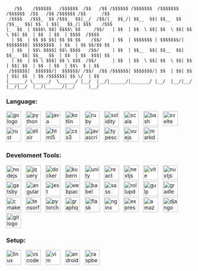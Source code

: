 ```
   /$$    /$$$$$$   /$$$$$$  /$$   /$$ /$$$$$$ /$$$$$$$  /$$$$$$$   /$$$$$$  /$$   /$$ /$$$$$$ /$$      /$$
 /$$$$   /$$$_  $$ /$$$_  $$|__/  /$$/|_  $$_/| $$__  $$| $$__  $$ /$$__  $$| $$  | $$|_  $$_/| $$$    /$$$
|_  $$  | $$$$\ $$| $$$$\ $$     /$$/   | $$  | $$  \ $$| $$  \ $$| $$  \ $$| $$  | $$  | $$  | $$$$  /$$$$
  | $$  | $$ $$ $$| $$ $$ $$    /$$/    | $$  | $$$$$$$ | $$$$$$$/| $$$$$$$$| $$$$$$$$  | $$  | $$ $$/$$ $$
  | $$  | $$\ $$$$| $$\ $$$$   /$$/     | $$  | $$__  $$| $$__  $$| $$__  $$| $$__  $$  | $$  | $$  $$$| $$
  | $$  | $$ \ $$$| $$ \ $$$  /$$/      | $$  | $$  \ $$| $$  \ $$| $$  | $$| $$  | $$  | $$  | $$\  $ | $$
 /$$$$$$|  $$$$$$/|  $$$$$$/ /$$/  /$$ /$$$$$$| $$$$$$$/| $$  | $$| $$  | $$| $$  | $$ /$$$$$$| $$ \/  | $$
|______/ \______/  \______/ |__/  |__/|______/|_______/ |__/  |__/|__/  |__/|__/  |__/|______/|__/     |__/
```

###

### Language:

<div align="left">
  <img src="https://skillicons.dev/icons?i=go" height="40" alt="go logo"  />
  <img width="5" />
  <img src="https://skillicons.dev/icons?i=py" height="40" alt="python logo"  />
  <img width="5" />
  <img src="https://skillicons.dev/icons?i=java" height="40" alt="java logo"  />
  <img width="5" />
  <img src="https://skillicons.dev/icons?i=kotlin" height="40" alt="kotlin logo"  />
  <img width="5" />
  <img src="https://skillicons.dev/icons?i=ruby" height="40" alt="ruby logo"  />
  <img width="5" />
  <img src="https://skillicons.dev/icons?i=solidity" height="40" alt="solidity logo"  />
  <img width="5" />
  <img src="https://skillicons.dev/icons?i=scala" height="40" alt="scala logo"  />
  <img width="5" />
  <img src="https://skillicons.dev/icons?i=bash" height="40" alt="bash logo"  />
  <img width="5" />
  <img src="https://skillicons.dev/icons?i=svelte" height="40" alt="svelte logo"  />
  <img width="5" />
  <img src="https://skillicons.dev/icons?i=rust" height="40" alt="rust logo"  />
  <img width="5" />
  <img src="https://skillicons.dev/icons?i=elixir" height="40" alt="elixir logo"  />
  <img width="5" />
  <img src="https://skillicons.dev/icons?i=html" height="40" alt="html5 logo"  />
  <img width="5" />
  <img src="https://skillicons.dev/icons?i=css" height="40" alt="css3 logo"  />
  <img width="5" />
  <img src="https://skillicons.dev/icons?i=js" height="40" alt="javascript logo"  />
  <img width="5" />
  <img src="https://skillicons.dev/icons?i=ts" height="40" alt="typescript logo"  />
  <img width="5" />
  <img src="https://skillicons.dev/icons?i=vue" height="40" alt="vuejs logo"  />
  <img width="5" />
  <img src="https://skillicons.dev/icons?i=md" height="40" alt="markdown logo"  />
</div>

###

### Develoment Tools:

<div align="left">
  <img src="https://skillicons.dev/icons?i=nodejs" height="40" alt="nodejs logo"  />
  <img width="5" />
  <img src="https://skillicons.dev/icons?i=jquery" height="40" alt="jquery logo"  />
  <img width="5" />
  <img src="https://skillicons.dev/icons?i=docker" height="40" alt="docker logo"  />
  <img width="5" />
  <img src="https://skillicons.dev/icons?i=kubernetes" height="40" alt="kubernetes logo"  />
  <img width="5" />
  <img src="https://skillicons.dev/icons?i=unity" height="40" alt="unity logo"  />
  <img width="5" />
  <img src="https://skillicons.dev/icons?i=react" height="40" alt="react logo"  />
  <img width="5" />
  <img src="https://skillicons.dev/icons?i=nextjs" height="40" alt="nextjs logo"  />
  <img width="5" />
  <img src="https://skillicons.dev/icons?i=vite" height="40" alt="vite logo"  />
  <img width="5" />
  <img src="https://skillicons.dev/icons?i=nuxtjs" height="40" alt="nuxtjs logo"  />
  <img width="5" />
  <img src="https://skillicons.dev/icons?i=gatsby" height="40" alt="gatsby logo"  />
  <img width="5" />
  <img src="https://skillicons.dev/icons?i=angular" height="40" alt="angularjs logo"  />
  <img width="5" />
  <img src="https://skillicons.dev/icons?i=jest" height="40" alt="jest logo"  />
  <img width="5" />
  <img src="https://skillicons.dev/icons?i=webpack" height="40" alt="webpack logo"  />
  <img width="5" />
  <img src="https://skillicons.dev/icons?i=babel" height="40" alt="babel logo"  />
  <img width="5" />
  <img src="https://skillicons.dev/icons?i=sass" height="40" alt="sass logo"  />
  <img width="5" />
  <img src="https://skillicons.dev/icons?i=rollupjs" height="40" alt="rollupdotjs logo"  />
  <img width="5" />
  <img src="https://skillicons.dev/icons?i=gulp" height="40" alt="gulp logo"  />
  <img width="5" />
  <img src="https://skillicons.dev/icons?i=gradle" height="40" alt="gradle logo"  />
  <img width="5" />
  <img src="https://skillicons.dev/icons?i=cmake" height="40" alt="cmake logo"  />
  <img width="5" />
  <img src="https://skillicons.dev/icons?i=tensorflow" height="40" alt="tensorflow logo"  />
  <img width="5" />
  <img src="https://skillicons.dev/icons?i=pytorch" height="40" alt="pytorch logo"  />
  <img width="5" />
  <img src="https://skillicons.dev/icons?i=graphql" height="40" alt="graphql logo"  />
  <img width="5" />
  <img src="https://skillicons.dev/icons?i=flask" height="40" alt="flask logo"  />
  <img width="5" />
  <img src="https://skillicons.dev/icons?i=nginx" height="40" alt="nginx logo"  />
  <img width="5" />
  <img src="https://skillicons.dev/icons?i=express" height="40" alt="express logo"  />
  <img width="5" />
  <img src="https://skillicons.dev/icons?i=aws" height="40" alt="amazonwebservices logo"  />
  <img width="5" />
  <img src="https://skillicons.dev/icons?i=django" height="40" alt="django logo"  />
  <img width="5" />
  <img src="https://skillicons.dev/icons?i=git" height="40" alt="git logo"  />
</div>

###

### Setup:

<div align="left">
  <img src="https://skillicons.dev/icons?i=linux" height="40" alt="linux logo"  />
  <img width="5" />
  <img src="https://skillicons.dev/icons?i=vscode" height="40" alt="vscode logo"  />
  <img width="5" />
  <img src="https://skillicons.dev/icons?i=vim" height="40" alt="vim logo"  />
  <img width="5" />
  <img src="https://skillicons.dev/icons?i=androidstudio" height="40" alt="androidstudio logo"  />
  <img width="5" />
  <img src="https://skillicons.dev/icons?i=raspberrypi" height="40" alt="raspberrypi logo"  />
</div>
